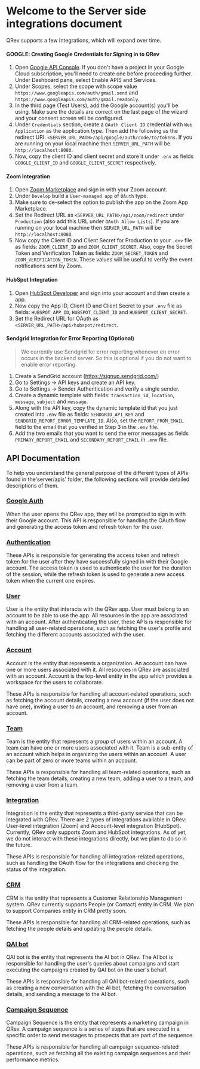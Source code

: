 # Welcome to the Server side integrations document 

QRev supports a few Integrations, which will expand over time. 

####  GOOGLE: Creating Google Credentials for Signing in to QRev

1. Open [Google API Console](https://console.cloud.google.com/apis/dashboard). If you don't have a project in your Google Cloud subscription, you'll need to create one before proceeding further. Under Dashboard pane, select Enable APIS and Services.
2. Under Scopes, select the scope with scope value `https://www.googleapis.com/auth/gmail.send` and `https://www.googleapis.com/auth/gmail.readonly`.
3. In the third page (Test Users), add the Google account(s) you'll be using. Make sure the details are correct on the last page of the wizard and your consent screen will be configured.
4. Under `Credentials` section, create a `OAuth Client ID` credential with `Web Application` as the application type. Then add the following as the redirect URI: `<SERVER_URL_PATH>/api/google/auth/code/to/tokens`. If you are running on your local machine then `SERVER_URL_PATH` will be `http://localhost:8080`.
5. Now, copy the client ID and client secret and store it under `.env` as fields `GOOGLE_CLIENT_ID` and `GOOGLE_CLIENT_SECRET` respectively.

#### Zoom Integration

1. Open [Zoom Marketplace](https://marketplace.zoom.us/) and sign in with your Zoom account.
2. Under `Develop` build a `User-managed app` of `OAuth` type.
3. Make sure to de-select the option to publish the app on the Zoom App Marketplace.
4. Set the Redirect URL as `<SERVER_URL_PATH>/api/zoom/redirect` under `Production` (also add this URL under `OAuth Allow Lists`). If you are running on your local machine then `SERVER_URL_PATH` will be `http://localhost:8080`.
5. Now copy the Client ID and Client Secret for Production to your `.env` file as fields: `ZOOM_CLIENT_ID` and `ZOOM_CLIENT_SECRET`. Also, copy the Secret Token and Verification Token as fields: `ZOOM_SECRET_TOKEN` and `ZOOM_VERIFICATION_TOKEN`. These values will be useful to verify the event notifications sent by Zoom.

#### HubSpot Integration

1. Open [HubSpot Developer](https://developer.hubspot.com/) and sign into your account and then create a app.
2. Now copy the App ID, Client ID and Client Secret to your `.env` file as fields: `HUBSPOT_APP_ID`, `HUBSPOT_CLIENT_ID` and `HUBSPOT_CLIENT_SECRET`.
3. Set the Redirect URL for OAuth as `<SERVER_URL_PATH>/api/hubspot/redirect`.

#### Sendgrid Integration for Error Reporting (Optional)

> We currently use Sendgrid for error reporting whenever en error occurs in the backend server. So this is optional if you do not want to enable error reporting.

1. Create a SendGrid account (https://signup.sendgrid.com/)
2. Go to Settings -> API keys and create an API key.
3. Go to Settings -> Sender Authentication and verify a single sender.
4. Create a dynamic template with fields: `transaction_id`, `location`, `message`, `subject` and `message`.
5. Along with the API key, copy the dynamic template id that you just created into `.env` file as fields: `SENDGRID_API_KEY` and `SENDGRID_REPORT_ERROR_TEMPLATE_ID`. Also, set the `REPORT_FROM_EMAIL` field to the email that you verified in Step 3 in the `.env` file.
6. Add the two emails that you want to send the error messages as fields `PRIMARY_REPORT_EMAIL` and `SECONDARY_REPORT_EMAIL` in `.env` file.

## API Documentation

To help you understand the general purpose of the different types of APIs found in the'server/apis' folder, the following sections will provide detailed descriptions of them.

### [Google Auth](https://github.com/qrev-ai/qrev/tree/main/server/apis/google)

When the user opens the QRev app, they will be prompted to sign in with their Google account. This API is responsible for handling the OAuth flow and generating the access token and refresh token for the user.

### [Authentication](https://github.com/qrev-ai/qrev/tree/main/server/apis/auth)

These APIs is responsible for generating the access token and refresh token for the user after they have successfully signed in with their Google account. The access token is used to authenticate the user for the duration of the session, while the refresh token is used to generate a new access token when the current one expires.

### [User](https://github.com/qrev-ai/qrev/tree/main/server/apis/user)

User is the entity that interacts with the QRev app. User must belong to an account to be able to use the app. All resources in the app are associated with an account.
After authenticating the user, these APIs is responsible for handling all user-related operations, such as fetching the user's profile and fetching the different accounts associated with the user.

### [Account](https://github.com/qrev-ai/qrev/tree/main/server/apis/account)

Account is the entity that represents a organization. An account can have one or more users associated with it. All resources in QRev are associated with an account. Account is the top-level entity in the app which provides a workspace for the users to collaborate.

These APIs is responsible for handling all account-related operations, such as fetching the account details, creating a new account (if the user does not have one), inviting a user to an account, and removing a user from an account.

### [Team](https://github.com/qrev-ai/qrev/tree/main/server/apis/team)

Team is the entity that represents a group of users within an account. A team can have one or more users associated with it. Team is a sub-entity of an account which helps in organizing the users within an account. A user can be part of zero or more teams within an account.

These APIs is responsible for handling all team-related operations, such as fetching the team details, creating a new team, adding a user to a team, and removing a user from a team.

### [Integration](https://github.com/qrev-ai/qrev/tree/main/server/apis/integration)

Integration is the entity that represents a third-party service that can be integrated with QRev. There are 2 types of integrations available in QRev: User-level integration (Zoom) and Account-level integration (HubSpot). Currently, QRev only supports Zoom and HubSpot integrations. As of yet, we do not interact with these integrations directly, but we plan to do so in the future.

These APIs is responsible for handling all integration-related operations, such as handling the OAuth flow for the integrations and checking the status of the integration.

### [CRM](https://github.com/qrev-ai/qrev/tree/main/server/apis/crm)

CRM is the entity that represents a Customer Relationship Management system. QRev currently supports People (or Contact) entity in CRM. We plan to support Companies entity in CRM pretty soon.

These APIs is responsible for handling all CRM-related operations, such as fetching the people details and updating the people details.

### [QAI bot](https://github.com/qrev-ai/qrev/tree/main/server/apis/qai)

QAI bot is the entity that represents the AI bot in QRev. The AI bot is responsible for handling the user's queries about campaigns and start executing the campaigns created by QAI bot on the user's behalf.

These APIs is responsible for handling all QAI bot-related operations, such as creating a new conversation with the AI bot, fetching the conversation details, and sending a message to the AI bot.

### [Campaign Sequence](https://github.com/qrev-ai/qrev/tree/main/server/apis/campaign)

Campaign Sequence is the entity that represents a marketing campaign in QRev. A campaign sequence is a series of steps that are executed in a specific order to send messages to prospects that are part of the sequence.

These APIs is responsible for handling all campaign sequence-related operations, such as fetching all the existing campaign sequences and their performance metrics.
